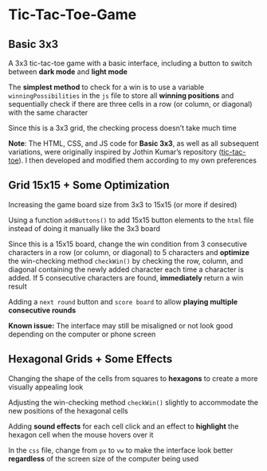 # Tic-Tac-Toe-Game

## Basic 3x3
A 3x3 tic-tac-toe game with a basic interface, including a button to switch between **dark mode** and **light mode**

The **simplest method** to check for a win is to use a variable `winningPossibilities` in the `js` file to store all **winning positions** and sequentially check if there are three cells in a row (or column, or diagonal) with the same character

Since this is a 3x3 grid, the checking process doesn’t take much time

**Note**: The HTML, CSS, and JS code for **Basic 3x3**, as well as all subsequent variations, were originally inspired by Jothin Kumar’s repository ([tic-tac-toe](https://github.com/Jothin-kumar/tic-tac-toe)). I then developed and modified them according to my own preferences

## Grid 15x15 + Some Optimization
Increasing the game board size from 3x3 to 15x15 (or more if desired)

Using a function `addButtons()` to add 15x15 button elements to the `html` file instead of doing it manually like the 3x3 board

Since this is a 15x15 board, change the win condition from 3 consecutive characters in a row (or column, or diagonal) to 5 characters and **optimize** the win-checking method `checkWin()` by checking the row, column, and diagonal containing the newly added character each time a character is added. If 5 consecutive characters are found, **immediately** return a win result

Adding a `next round` button and `score board` to allow **playing multiple consecutive rounds**

**Known issue:** The interface may still be misaligned or not look good depending on the computer or phone screen

## Hexagonal Grids + Some Effects
Changing the shape of the cells from squares to **hexagons** to create a more visually appealing look

Adjusting the win-checking method `checkWin()` slightly to accommodate the new positions of the hexagonal cells

Adding **sound effects** for each cell click and an effect to **highlight** the hexagon cell when the mouse hovers over it

In the `css` file, change from `px` to `vw` to make the interface look better **regardless** of the screen size of the computer being used
